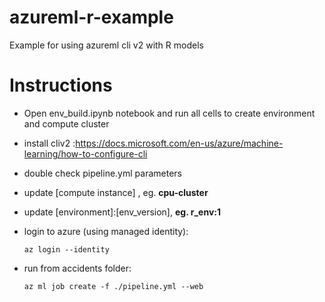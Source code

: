 # azureml-r-example
Example for using azureml cli v2 with R models

# Instructions
- Open env_build.ipynb notebook and run all cells to create environment and compute cluster 
- install cliv2 :https://docs.microsoft.com/en-us/azure/machine-learning/how-to-configure-cli

- double check pipeline.yml parameters

- update [compute instance] , eg. <b>cpu-cluster</b>

- update [environment]:[env_version], <b>eg. r_env:1</b>

- login to azure (using managed identity):

  <code>az login --identity</code>

- run from accidents folder: 
  
  <code>az ml job create -f ./pipeline.yml --web</code>
